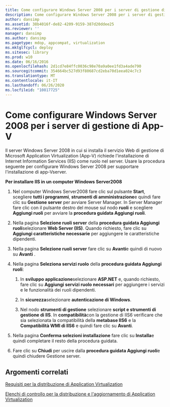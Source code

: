 ```yaml
---
title: Come configurare Windows Server 2008 per i server di gestione di App-V
description: Come configurare Windows Server 2008 per i server di gestione di App-V
author: dansimp
ms.assetid: 38b4016f-de82-4209-9159-387d20ddee25
ms.reviewer: ''
manager: dansimp
ms.author: dansimp
ms.pagetype: mdop, appcompat, virtualization
ms.mktglfcycl: deploy
ms.sitesec: library
ms.prod: w10
ms.date: 06/16/2016
ms.openlocfilehash: 2d1cd7e84ffc0036c98e70a9a0ee1fd3a4ade790
ms.sourcegitcommit: 354664bc527d93f80687cd2eba70d1eea024c7c3
ms.translationtype: MT
ms.contentlocale: it-IT
ms.lasthandoff: 06/26/2020
ms.locfileid: "10817725"
---
```

# Come configurare Windows Server 2008 per i server di gestione di App-V


Il server Windows Server 2008 in cui si installa il servizio Web di gestione di Microsoft Application Virtualization (App-V) richiede l'installazione di Internet Information Services (IIS) come ruolo nel server. Usare la procedura seguente per configurare Windows Server 2008 per supportare l'installazione di app-Vserver.

**Per installare IIS in un computer Windows Server2008**

1.  Nel computer Windows Server2008 fare clic sul pulsante **Start**, scegliere **tutti i programmi**, **strumenti di amministrazione**e quindi fare clic su **Gestione server** per avviare Server Manager. In Server Manager fare clic con il pulsante destro del mouse sul nodo **ruoli** e scegliere **Aggiungi ruoli** per avviare la **procedura guidata Aggiungi ruoli**.

2.  Nella pagina **Selezione ruoli server** della **procedura guidata Aggiungi ruoli**selezionare **Web Server (IIS)**. Quando richiesto, fare clic su **Aggiungi caratteristiche necessarie** per aggiungere le caratteristiche dipendenti.

3.  Nella pagina **Selezione ruoli server** fare clic su **Avanti**e quindi di nuovo su **Avanti** .

4.  Nella pagina **Seleziona servizi ruolo** della **procedura guidata Aggiungi ruoli**:

    1.  In **sviluppo applicazione**selezionare **ASP.NET** e, quando richiesto, fare clic su **Aggiungi servizi ruolo necessari** per aggiungere i servizi e le funzionalità dei ruoli dipendenti.

    2.  In **sicurezza**selezionare **autenticazione di Windows**.

    3.  Nel nodo **strumenti di gestione** selezionare **script e strumenti di gestione di IIS**. In **compatibilità**con la gestione di IIS6 verificare che sia selezionata la compatibilità della **metabase IIS6** e la **Compatibilità WMI di IIS6** e quindi fare clic su **Avanti**.

5.  Nella pagina **Conferma selezioni installazione** fare clic su **Installa**e quindi completare il resto della procedura guidata.

6.  Fare clic su **Chiudi** per uscire dalla **procedura guidata Aggiungi ruoli**e quindi chiudere Gestione server.

## Argomenti correlati


[Requisiti per la distribuzione di Application Virtualization](application-virtualization-deployment-requirements.md)

[Elenchi di controllo per la distribuzione e l'aggiornamento di Application Virtualization](application-virtualization-deployment-and-upgrade-checklists.md)

 

 





